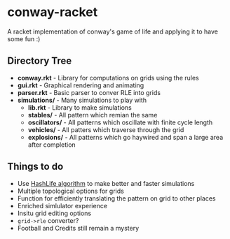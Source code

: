 # conway-racket
A racket implementation of conway's game of life and applying it to have some fun :)
## Directory Tree
* **conway.rkt** - Library for computations on grids using the rules
* **gui.rkt** - Graphical rendering and animating
* **parser.rkt** - Basic parser to conver RLE into grids
* **simulations/** - Many simulations to play with
	* **lib.rkt** - Library to make simulations
	* **stables/** - All pattern which remian the same
	*	**oscillators/** - All patterns which oscillate with finite cycle length
	* **vehicles/** - All patters which traverse through the grid
	* **explosions/** - All patterns which go haywired and span a large area after completion
## Things to do
* Use [HashLife algorithm](https://en.wikipedia.org/wiki/HashLife) to make better and faster simulations
* Multiple topological options for grids
* Function for efficiently translating the pattern on grid to other places
* Enriched simlulator experience
* Insitu grid editing options
* `grid->rle` converter?
* Football and Credits still remain a mystery
